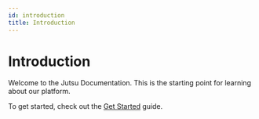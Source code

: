```yaml
---
id: introduction
title: Introduction
---
```


# Introduction

Welcome to the Jutsu Documentation. This is the starting point for learning about our platform.

To get started, check out the [Get Started](./get-started.md) guide.

